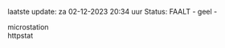laatste update: 
za 02-12-2023 20:34   uur 
Status: FAALT - geel - 
<div class="service Y">microstation</div><div class="service G">httpstat</div>